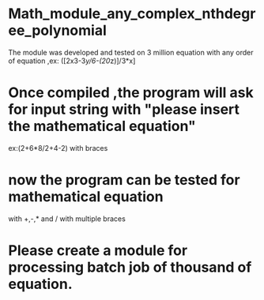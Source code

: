 # Math_module_any_complex_nthdegree_polynomial
The module was developed and tested on 3  million equation with any order of equation ,ex: ([2x3-3*y/6-(20*z)]/3*x]

# Once compiled ,the program will ask for input string with "please insert the mathematical equation"
ex:(2+6*8/2+4-2)    with braces
# now the program can be tested for mathematical equation
with +,-,* and /  with multiple braces 
# Please create a module for processing batch job of thousand of equation.
